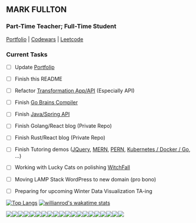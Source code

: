 ## MARK FULLTON

### Part-Time Teacher; Full-Time Student
            
[Portfolio](https://themarkfullton.github.io/vue-portfolio/) | [Codewars](https://www.codewars.com/users/Duskconductor) | [Leetcode](https://leetcode.com/duskconductor/)


### Current Tasks

- [ ] Update [Portfolip](https://themarkfullton.github.io/vue-portfolio/)
- [ ] Finish this README
- [ ] Refactor [Transformation App/API](https://github.com/themarkfullton/the-transformation-app/tree/refactoring) (Especially API)
- [ ] Finish [Go Brains Compiler]()
- [ ] Finish [Java/Spring API](https://github.com/themarkfullton/patchwork)
- [ ] Finish Golang/React blog (Private Repo)
- [ ] Finish Rust/React blog (Private Repo)
- [ ] Finish Tutoring demos ([JQuery](https://github.com/themarkfullton/jquery-tutoring-project), [MERN](https://github.com/themarkfullton/MERN-tutoring), [PERN](https://github.com/themarkfullton/PERN-tutoring), [Kubernetes / Docker / Go](https://github.com/themarkfullton/kubernetes-tutoring), ...)
- [ ] Working with Lucky Cats on polishing [WitchFall](https://github.com/Lucky-Cat-Gamers/gamegame)
- [ ] Moving LAMP Stack WordPress to new domain (pro bono)
- [ ] Preparing for upcoming Winter Data Visualization TA-ing



[![Top Langs](https://github-readme-stats.vercel.app/api/top-langs/?username=themarkfullton&langs_count=8&hide=handlebars,css,html&count_private=true&layout=compact)](https://github.com/anuraghazra/github-readme-stats) [![willianrod's wakatime stats](https://github-readme-stats.vercel.app/api/wakatime?username=themarkfullton)](https://github.com/anuraghazra/github-readme-stats)



<img src="https://img.shields.io/badge/c++%20-%2300599C.svg?&style=for-the-badge&logo=c%2B%2B&logoColor=white" /><img src="https://img.shields.io/badge/c%23%20-%23239120.svg?&style=for-the-badge&logo=c-sharp&logoColor=white" /><img src="https://img.shields.io/badge/java-%23ED8B00.svg?&style=for-the-badge&logo=java&logoColor=white" /><img src="https://img.shields.io/badge/go-%2300ADD8.svg?&style=for-the-badge&logo=go&logoColor=white" /><img src="https://img.shields.io/badge/python%20-%2314354C.svg?&style=for-the-badge&logo=python&logoColor=white" /><img src="https://img.shields.io/badge/javascript%20-%23323330.svg?&style=for-the-badge&logo=javascript&logoColor=%23F7DF1E" /><img src="https://img.shields.io/badge/typescript%20-%23007ACC.svg?&style=for-the-badge&logo=typescript&logoColor=white" /><img src="https://img.shields.io/badge/rust-%23000000.svg?&style=for-the-badge&logo=rust&logoColor=white" /><img src="https://img.shields.io/badge/php-%23777BB4.svg?&style=for-the-badge&logo=php&logoColor=white" /><img src="https://img.shields.io/badge/spring%20-%236DB33F.svg?&style=for-the-badge&logo=spring&logoColor=white" /><img src="https://img.shields.io/badge/node.js%20-%2343853D.svg?&style=for-the-badge&logo=node.js&logoColor=white" /><img src="https://img.shields.io/badge/django%20-%23092E20.svg?&style=for-the-badge&logo=django&logoColor=white" /><img src="https://img.shields.io/badge/mysql-%2300f.svg?&style=for-the-badge&logo=mysql&logoColor=white" /><img src="https://img.shields.io/badge/postgres-%23316192.svg?&style=for-the-badge&logo=postgresql&logoColor=white" /><img src="https://img.shields.io/badge/MongoDB-%234ea94b.svg?&style=for-the-badge&logo=mongodb&logoColor=white" /><img src="https://img.shields.io/badge/Amazon%20AWS-%23232F3E?logo=amazon-aws&logoColor=white&style=for-the-badge" /><img src="https://img.shields.io/badge/unity%20-%23100000.svg?&style=for-the-badge&logo=unity&logoColor=white" /><img src="https://img.shields.io/badge/css3%20-%231572B6.svg?&style=for-the-badge&logo=css3&logoColor=white" /><img src="https://img.shields.io/badge/react%20-%2320232a.svg?&style=for-the-badge&logo=react&logoColor=%2361DAFB" /><img src="https://img.shields.io/badge/vuejs%20-%2335495e.svg?&style=for-the-badge&logo=vue.js&logoColor=%234FC08D" />


